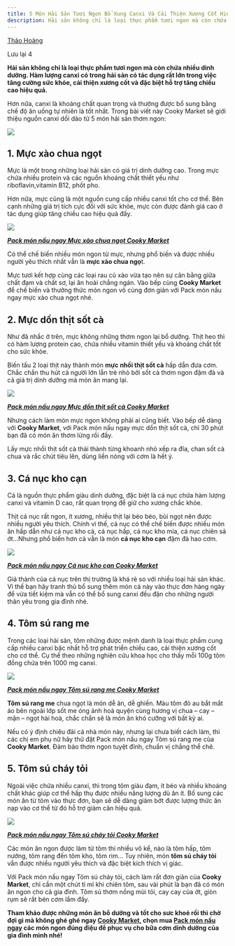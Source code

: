 ```yaml
---
title: 5 Món Hải Sản Tươi Ngon Bổ Xung Canxi Và Cải Thiện Xương Cốt Hiệu Quả Nên Thử Ngay Tại Nhà
description: Hải sản không chỉ là loại thực phẩm tươi ngon mà còn chứa nhiều dinh dưỡng. 
---
```


 [Thảo Hoàng](https://www.cooky.vn/thanh-vien/thao.hoang5384/thong-tin)

Lưu lại  4

**Hải sản không chỉ là loại thực phẩm tươi ngon mà còn chứa nhiều dinh dưỡng. Hàm lượng canxi có trong hải sản có tác dụng rất lớn trong việc tăng cường sức khỏe, cải thiện xương cốt và đặc biệt hỗ trợ tăng chiều cao hiệu quả.**

Hơn nữa, canxi là khoáng chất quan trọng và thường được bổ sung bằng chế độ ăn uống tự nhiên là tốt nhất. Trong bài viết này Cooky Market sẽ giới thiệu nguồn canxi dồi dào từ 5 món hải sản thơm ngon:

![](http://media.cooky.vn/images/blog-2016/seafood.jpeg)

## **1. Mực xào chua ngọt**

Mực là một trong những loại hải sản có giá trị dinh dưỡng cao. Trong mực chứa nhiều protein và các nguồn khoáng chất thiết yếu như riboflavin,vitamin B12, phốt pho.

Hơn nữa, mực cũng là một nguồn cung cấp nhiều canxi tốt cho cơ thể. Bên cạnh những giá trị tích cực đối với sức khỏe, mực còn được đánh giá cao ở tác dụng giúp tăng chiều cao hiệu quả đấy.

![](http://media.cooky.vn/images/blog-2016/IMG_0714.JPG)

[_**Pack món nấu ngay Mực xào chua ngọt Cooky Market**_](https://www.cooky.vn/market/muc-xao-chua-ngot-1187)

Có thể chế biến nhiều món ngon từ mực, nhưng phổ biến và được nhiều người yêu thích nhất vẫn là  **mực xào chua ngọ**t.

Mực tươi kết hợp cùng các loại rau củ xào vừa tạo nên sự cân bằng giữa chất đạm và chất sơ, lại ăn hoài chẳng ngán. Vào bếp cùng  **Cooky Market**  để chế biến và thưởng thức món ngon vô cùng đơn giản với Pack món nấu ngay mực xào chua ngọt nhé.

## **2. Mực dồn thịt sốt cà**

Như đã nhắc ở trên, mực không những thơm ngon lại bổ dưỡng. Thịt heo thì có hàm lượng protein cao, chứa nhiều vitamin thiết yếu và khoáng chất tốt cho sức khỏe.

Biến tấu 2 loại thịt này thành món  **mực nhồi thịt sốt cà**  hấp dẫn đưa cơm. Chắc chắn thu hút cả người lớn lẫn trẻ nhỏ bởi sốt cà thơm ngon đậm đà và cả giá trị dinh dưỡng mà món ăn mang lại.

![](http://media.cooky.vn/images/blog-2016/IMG_0711.JPG)

[_**Pack món nấu ngay Mực dồn thịt sốt cà Cooky Market**_](https://www.cooky.vn/market/muc-nhoi-thit-sot-ca-1184)

Nhưng cách làm món mực ngon không phải ai cũng biết. Vào bếp dễ dàng với  **Cooky Market**, với Pack món nấu ngay mực dồn thịt sốt cà, chỉ 30 phút bạn đã có món ăn thơm lừng rồi đấy.

Lấy mực nhồi thịt sốt cà thái thành từng khoanh nhỏ xếp ra đĩa, chan sốt cà chua và rắc chút tiêu lên, dùng liền nóng với cơm là hết ý.

## **3. Cá nục kho cạn**

Cá là nguồn thực phẩm giàu dinh dưỡng, đặc biệt là cá nục chứa hàm lượng canxi và vitamin D cao, rất quan trọng để giữ cho xương chắc khỏe.

Thịt cá nục rất ngon, ít xương, nhiều thịt lại béo béo, bùi ngọt nên được nhiều người yêu thích. Chính vì thế, cá nục có thể chế biến được nhiều món ăn hấp dẫn như cá nục kho cà, cá nục hấp, cá nục kho mía, cá nục chiên sả ớt…Nhưng phổ biến hơn cả vẫn là món  **cá nục kho cạn**  đậm đà hao cơm.

![](http://media.cooky.vn/images/blog-2016/IMG_0712.JPG)

[_**Pack món nấu ngay Cá nục kho cạn Cooky Market**_](https://www.cooky.vn/market/ca-nuc-kho-mang-973)

Giá thành của cá nục trên thị trường là khá rẻ so với nhiều loại hải sản khác. Vì thế bạn hãy tranh thủ bổ sung thêm món cá này vào thực đơn hàng ngày để vừa tiết kiệm mà vẫn có thể bổ sung canxi đều đặn cho những người thân yêu trong gia đình nhé.

## **4. Tôm sú rang me**

Trong các loại hải sản, tôm những được mệnh danh là loại thực phẩm cung cấp nhiều canxi bậc nhất hỗ trợ phát triển chiều cao, cải thiện xương cốt cho cơ thể. Cụ thể theo những nghiên cứu khoa học cho thấy mỗi 100g tôm đồng chứa trên 1000 mg canxi.

![](http://media.cooky.vn/images/blog-2016/IMG_0713.JPG)

[_**Pack món nấu ngay Tôm sú rang me Cooky Market**_](https://www.cooky.vn/market/tom-su-rang-me-1344)

**Tôm sú rang me**  chua ngọt là món dễ ăn, dễ ghiền. Màu tôm đỏ au bắt mắt áo bên ngoài lớp sốt me óng ánh hoà quyện cùng hương vị chua – cay – mặn – ngọt hài hoà, chắc chắn sẽ là món ăn khó cưỡng với bất kỳ ai.

Nếu có ý định chiêu đãi cả nhà món này, nhưng lại chưa biết cách làm, thì các chị em phụ nữ hãy thử đặt Pack món nấu ngay Tôm sú rang me của  **Cooky Market**. Đảm bảo thơm ngon tuyệt đỉnh, chuẩn vị chẳng thể chê.

## **5. Tôm sú cháy tỏi**

Ngoài việc chứa nhiều canxi, thì trong tôm giàu đạm, ít béo và nhiều khoáng chất khác giúp cơ thể hấp thụ được nhiều năng lượng dù ăn ít. Bổ sung các món ăn từ tôm vào thực đơn, bạn sẽ dễ dàng giảm bớt được lượng thức ăn nạp vào cơ thể từ đó hỗ trợ giảm cân hiệu quả.

![](http://media.cooky.vn/images/blog-2016/IMG_0710.JPG)

[_**Pack món nấu ngay Tôm sú cháy tỏi Cooky Market**_](https://www.cooky.vn/market/tom-chay-toi-1339)

Các món ăn ngon được làm từ tôm thì nhiều vô kể, nào là tôm hấp, tôm nướng, tôm rang đến tôm kho, tôm rim… Tuy nhiên, món  **tôm sú cháy tỏi**  vẫn được nhiều người yêu thích và đặc biệt kích thích vị giác.

Với Pack món nấu ngay Tôm sú cháy tỏi, cách làm rất đơn giản của  **Cooky Market**, chỉ cần một chút tỉ mỉ khi chiên tôm, sau vài phút là bạn đã có món ăn ngon cho cả gia đình. Tôm sú thơm nồng mùi tỏi, cay cay của ớt, giòn rụm sẽ rất bén cơm lắm đấy.

**Tham khảo được những món ăn bổ dưỡng và tốt cho sưc khoẻ rồi thì chờ đợi gì mà không ghé ghé ngay  [Cooky Market](https://www.cooky.vn/market), chọn mua  [Pack món nấu ngay](https://www.cooky.vn/market/pack)  các món ngon đúng điệu để phục vụ cho bữa cơm dinh dưỡng của gia đình mình nhé!**